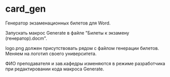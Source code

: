 # card_gen
Генератор экзаменационных билетов для Word.

Запускать макрос Generate в файле "Билеты к экзамену (генератор).docm".

logo.png должен присутствовать рядом с файлом генерации билетов. Меняем на логотип своего университета.

ФИО преподавателя и зав.кафедры изменяются в режиме разработчика при редактировании кода макроса Generate.
